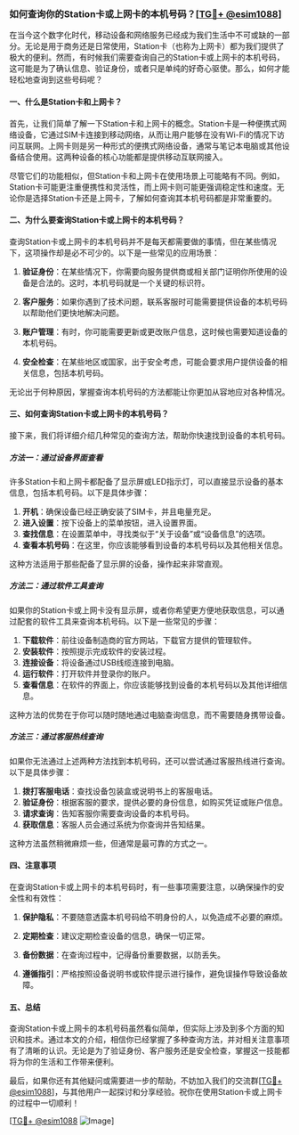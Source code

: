 ### 如何查询你的Station卡或上网卡的本机号码？[[TG💪+ @esim1088](https://t.me/s/esim1088)]

在当今这个数字化时代，移动设备和网络服务已经成为我们生活中不可或缺的一部分。无论是用于商务还是日常使用，Station卡（也称为上网卡）都为我们提供了极大的便利。然而，有时候我们需要查询自己的Station卡或上网卡的本机号码，这可能是为了确认信息、验证身份，或者只是单纯的好奇心驱使。那么，如何才能轻松地查询到这些号码呢？

#### 一、什么是Station卡和上网卡？

首先，让我们简单了解一下Station卡和上网卡的概念。Station卡是一种便携式网络设备，它通过SIM卡连接到移动网络，从而让用户能够在没有Wi-Fi的情况下访问互联网。上网卡则是另一种形式的便携式网络设备，通常与笔记本电脑或其他设备结合使用。这两种设备的核心功能都是提供移动互联网接入。

尽管它们的功能相似，但Station卡和上网卡在使用场景上可能略有不同。例如，Station卡可能更注重便携性和灵活性，而上网卡则可能更强调稳定性和速度。无论你是选择Station卡还是上网卡，了解如何查询其本机号码都是非常重要的。

#### 二、为什么要查询Station卡或上网卡的本机号码？

查询Station卡或上网卡的本机号码并不是每天都需要做的事情，但在某些情况下，这项操作却是必不可少的。以下是一些常见的应用场景：

1. **验证身份**：在某些情况下，你需要向服务提供商或相关部门证明你所使用的设备是合法的。这时，本机号码就是一个关键的标识符。
   
2. **客户服务**：如果你遇到了技术问题，联系客服时可能需要提供设备的本机号码以帮助他们更快地解决问题。

3. **账户管理**：有时，你可能需要更新或更改账户信息，这时候也需要知道设备的本机号码。

4. **安全检查**：在某些地区或国家，出于安全考虑，可能会要求用户提供设备的相关信息，包括本机号码。

无论出于何种原因，掌握查询本机号码的方法都能让你更加从容地应对各种情况。

#### 三、如何查询Station卡或上网卡的本机号码？

接下来，我们将详细介绍几种常见的查询方法，帮助你快速找到设备的本机号码。

##### 方法一：通过设备界面查看

许多Station卡和上网卡都配备了显示屏或LED指示灯，可以直接显示设备的基本信息，包括本机号码。以下是具体步骤：

1. **开机**：确保设备已经正确安装了SIM卡，并且电量充足。
2. **进入设置**：按下设备上的菜单按钮，进入设置界面。
3. **查找信息**：在设置菜单中，寻找类似于“关于设备”或“设备信息”的选项。
4. **查看本机号码**：在这里，你应该能够看到设备的本机号码以及其他相关信息。

这种方法适用于那些配备了显示屏的设备，操作起来非常直观。

##### 方法二：通过软件工具查询

如果你的Station卡或上网卡没有显示屏，或者你希望更方便地获取信息，可以通过配套的软件工具来查询本机号码。以下是一些常见的步骤：

1. **下载软件**：前往设备制造商的官方网站，下载官方提供的管理软件。
2. **安装软件**：按照提示完成软件的安装过程。
3. **连接设备**：将设备通过USB线缆连接到电脑。
4. **运行软件**：打开软件并登录你的账户。
5. **查看信息**：在软件的界面上，你应该能够找到设备的本机号码以及其他详细信息。

这种方法的优势在于你可以随时随地通过电脑查询信息，而不需要随身携带设备。

##### 方法三：通过客服热线查询

如果你无法通过上述两种方法找到本机号码，还可以尝试通过客服热线进行查询。以下是具体步骤：

1. **拨打客服电话**：查找设备包装盒或说明书上的客服电话。
2. **验证身份**：根据客服的要求，提供必要的身份信息，如购买凭证或账户信息。
3. **请求查询**：告知客服你需要查询设备的本机号码。
4. **获取信息**：客服人员会通过系统为你查询并告知结果。

这种方法虽然稍微麻烦一些，但通常是最可靠的方式之一。

#### 四、注意事项

在查询Station卡或上网卡的本机号码时，有一些事项需要注意，以确保操作的安全性和有效性：

1. **保护隐私**：不要随意透露本机号码给不明身份的人，以免造成不必要的麻烦。
   
2. **定期检查**：建议定期检查设备的信息，确保一切正常。

3. **备份数据**：在查询过程中，记得备份重要数据，以防丢失。

4. **遵循指引**：严格按照设备说明书或软件提示进行操作，避免误操作导致设备故障。

#### 五、总结

查询Station卡或上网卡的本机号码虽然看似简单，但实际上涉及到多个方面的知识和技术。通过本文的介绍，相信你已经掌握了多种查询方法，并对相关注意事项有了清晰的认识。无论是为了验证身份、客户服务还是安全检查，掌握这一技能都将为你的生活和工作带来便利。

最后，如果你还有其他疑问或需要进一步的帮助，不妨加入我们的交流群[[TG💪+ @esim1088](https://t.me/s/esim1088)]，与其他用户一起探讨和分享经验。祝你在使用Station卡或上网卡的过程中一切顺利！

[[TG💪+ @esim1088](https://t.me/s/esim1088) ![Image](https://i.postimg.cc/4NQfJmqS/Snipaste-2025-05-13-00-14-12.png)]